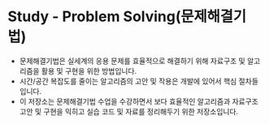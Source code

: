 Study - Problem Solving(문제해결기법)
===
* 문제해결기법은 실세계의 응용 문제를 효율적으로 해결하기 위해 자료구조 및 알고리즘을 활용 및 구현을 위한 방법입니다.<br>
* 시간/공간 복잡도를 줄이는 알고리즘의 고안 및 작용은 개발에 있어서 핵심 절차들입니다.
* 이 저장소는 문제해결기법 수업을 수강하면서 보다 효율적인 알고리즘과 자료구조 고안 및 구현을 익히고 실습 코드 및 자료를 정리해두기 위한 저장소입니다.<br>  
